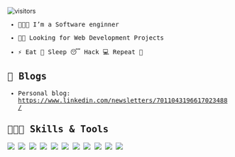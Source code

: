 
![visitors](https://visitor-badge.laobi.icu/badge?page_id=saeedanabtawi.saeedanabtawi)

<samp>
  
- 👨🏽‍💻 I’m a Software enginner

- 🤝🏽 Looking for Web Development Projects

- ⚡ Eat 🍔 Sleep 😴 Hack 💻 Repeat 🔁


## 📝 Blogs

- Personal blog: https://www.linkedin.com/newsletters/7011043196617023488/

## 👨🏽‍💻 Skills & Tools
![](https://img.shields.io/badge/OS-Linux-informational?style=flat&logo=linux&logoColor=white&color=99e836)
![](https://img.shields.io/badge/OS-Win10-informational?style=flat&logo=windows&logoColor=white&color=99e836)
![](https://img.shields.io/badge/Editor-Sublime-informational?style=flat&logo=sublime-text&logoColor=white&color=99e836)
![](https://img.shields.io/badge/Editor-VS_Code-informational?style=flat&logo=visual-studio-code&logoColor=white&color=99e836)
![](https://img.shields.io/badge/Code-Python-informational?style=flat&logo=python&logoColor=white&color=99e836)
![](https://img.shields.io/badge/Code-Java-informational?style=flat&logo=java&logoColor=white&color=6aa6f8)
![](https://img.shields.io/badge/Code-Go-informational?style=flat&logo=go&logoColor=white&color=6aa6f8)
![](https://img.shields.io/badge/Code-Rust-informational?style=flat&logo=rust&logoColor=white&color=6aa6f8)
![](https://img.shields.io/badge/DevOps-Docker-informational?style=flat&logo=docker&logoColor=white&color=99e836)
![](https://img.shields.io/badge/DevOps-Kubernetes-informational?style=flat&logo=kubernetes&logoColor=white&color=99e836)
![](https://img.shields.io/badge/Tools-Postman-informational?style=flat&logo=windowsterminal&logoColor=white&color=99e836)
</samp>
